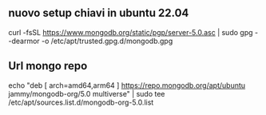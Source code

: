 ## nuovo setup chiavi in ubuntu 22.04

curl -fsSL https://www.mongodb.org/static/pgp/server-5.0.asc | sudo gpg --dearmor -o /etc/apt/trusted.gpg.d/mongodb.gpg

## Url mongo repo

echo "deb [ arch=amd64,arm64 ] https://repo.mongodb.org/apt/ubuntu jammy/mongodb-org/5.0 multiverse" | sudo tee /etc/apt/sources.list.d/mongodb-org-5.0.list

